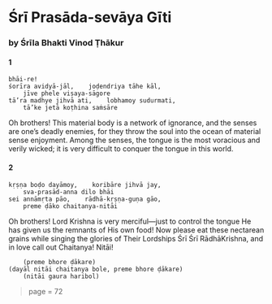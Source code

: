 # Śrī Prasāda-sevāya Gīti

### by Śrīla Bhakti Vinod Ṭhākur

#### 1

    bhāi-re!
    śorīra avidyā-jāl,    joḍendriya tāhe kāl,
        jīve phele viṣaya-sāgore
    tā’ra madhye jihvā ati,    lobhamoy sudurmati,
        tā’ke jetā koṭhina saṁsāre

Oh brothers! This material body is a network of ignorance, and the senses are one’s deadly enemies, for they throw the soul into the ocean of material sense enjoyment. Among the senses, the tongue is the most voracious and verily wicked; it is very difficult to conquer the tongue in this world.

#### 2

    kṛṣṇa boḍo dayāmoy,    koribāre jihvā jay,
        sva-prasād-anna dilo bhāi
    sei annāmṛta pāo,    rādhā-kṛṣṇa-guṇa gāo,
        preme ḍāko chaitanya-nitāi

Oh brothers! Lord Krishna is very merciful—just to control the tongue He has given us the remnants of His own food! Now please eat these nectarean grains while singing the glories of Their Lordships Śrī Śrī RādhāKrishna, and in love call out Chaitanya! Nitāi!

        (preme bhore ḍākare)
    (dayāl nitāi chaitanya bole, preme bhore ḍākare)
        (nitāi gaura haribol)



> page = 72